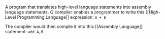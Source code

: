 A program that translates high-level language statements into assembly language statements. Q compiler enables a programmer to write this [[High-Level Programming Language]] expression:
`A + B`

The compiler would then compile it into this [[Assembly Language]] statement:
`add A,B`

